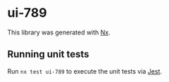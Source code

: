 # ui-789

This library was generated with [Nx](https://nx.dev).

## Running unit tests

Run `nx test ui-789` to execute the unit tests via [Jest](https://jestjs.io).
